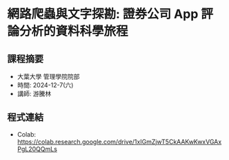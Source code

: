 # 網路爬蟲與文字探勘:  證券公司 App 評論分析的資料科學旅程
## 課程摘要
- 大葉大學 管理學院院部
- 時間: 2024-12-7(六)
- 講師: 游騰林

## 程式連結
- Colab: https://colab.research.google.com/drive/1xIGmZjwT5CkAAKwKwxVGAxPgL20QQmLs
